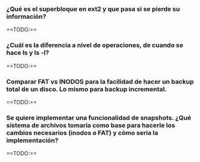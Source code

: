### ¿Qué es el superbloque en ext2 y que pasa si se pierde su información?

==TODO:==

### ¿Cuál es la diferencia a nivel de operaciones, de cuando se hace ls y ls -l?

==TODO:==

### Comparar FAT vs INODOS para la facilidad de hacer un backup total de un disco. Lo mismo para backup incremental.

==TODO:==

### Se quiere implementar una funcionalidad de snapshots. ¿Qué sistema de archivos tomaría como base para hacerle los cambios necesarios (inodos o FAT) y cómo sería la implementación?

==TODO:==